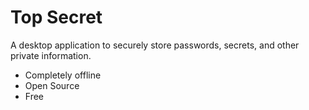 # Top Secret
A desktop application to securely store passwords, secrets, and other private information.

<ul>
  <li>Completely offline</li>
  <li>Open Source</li>
  <li>Free</li>
</ul>
